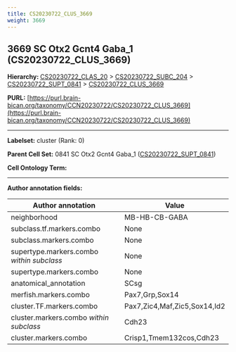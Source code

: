 ```yaml
---
title: CS20230722_CLUS_3669
weight: 3669
---
```

## 3669 SC Otx2 Gcnt4 Gaba_1 (CS20230722_CLUS_3669)
<b>Hierarchy: </b>
[CS20230722_CLAS_20](../CS20230722_CLAS_20) >
[CS20230722_SUBC_204](../CS20230722_SUBC_204) >
[CS20230722_SUPT_0841](../CS20230722_SUPT_0841) >
[CS20230722_CLUS_3669](../CS20230722_CLUS_3669)

**PURL:** [https://purl.brain-bican.org/taxonomy/CCN20230722/CS20230722_CLUS_3669](https://purl.brain-bican.org/taxonomy/CCN20230722/CS20230722_CLUS_3669)

---


**Labelset:** cluster (Rank: 0)

**Parent Cell Set:** 0841 SC Otx2 Gcnt4 Gaba_1 ([CS20230722_SUPT_0841](../CS20230722_SUPT_0841))



**Cell Ontology Term:** 

[MARKER GENES.]: #


---

[TRANSFERRED ANNOTATIONS.]: #


[AUTHOR ANNOTATION FIELDS.]: #


**Author annotation fields:**

| Author annotation | Value |
|-------------------|-------|
|neighborhood|MB-HB-CB-GABA|
|subclass.tf.markers.combo|None|
|subclass.markers.combo|None|
|supertype.markers.combo _within subclass_|None|
|supertype.markers.combo|None|
|anatomical_annotation|SCsg|
|merfish.markers.combo|Pax7,Grp,Sox14|
|cluster.TF.markers.combo|Pax7,Zic4,Maf,Zic5,Sox14,Id2|
|cluster.markers.combo _within subclass_|Cdh23|
|cluster.markers.combo|Crisp1,Tmem132cos,Cdh23|
